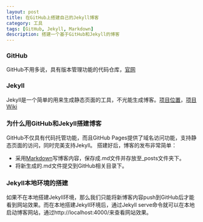 ```yaml
---
layout: post
title: 在GitHub上搭建自己的Jekyll博客
category: 工具
tags: [GitHub, Jekyll, Markdown]
description: 搭建一个基于GitHub和Jekyll的博客
---
```


### GitHub
GitHub不用多说，具有版本管理功能的代码仓库，[官网](www.github.com)

### Jekyll
Jekyll是一个简单的用来生成静态页面的工具，不光能生成博客。[项目位置](https://github.com/mojombo/jekyll)，[项目Wiki](https://github.com/mojombo/jekyll/wiki)

### 为什么用GitHub和Jekyll搭建博客
GitHub不仅具有代码托管功能，而且GitHub Pages提供了域名访问功能，支持静态页面的访问，同时完美支持Jekyll。
搭建好后，博客的发布非常简单：

- 采用[Markdown](http://wowubuntu.com/markdown/)写博客内容，保存成.md文件并存放至_posts文件夹下。
- 将新生成的.md文件提交到GitHub相关目录下。

### Jekyll本地环境的搭建
如果不在本地搭建Jekyll环境，那么我们只能将新博客内容push到GitHub后才能看到网站效果。而在本地搭建Jekyll环境后，通过Jekyll serve命令就可以在本地启动博客网站，通过http://localhost:4000/来查看网站效果。